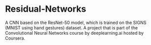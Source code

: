 # Residual-Networks
A CNN based on the ResNet-50 model, which is trained on the SIGNS (MNIST using hand gestures) dataset. A project that is part of the Convolutional Neural Networks course by deeplearning.ai hosted by Coursera.
